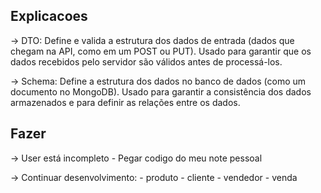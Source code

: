## Explicacoes 
-> DTO: Define e valida a estrutura dos dados de entrada (dados que chegam na API, como em um POST ou PUT). Usado para garantir que os dados recebidos pelo servidor são válidos antes de processá-los.

-> Schema: Define a estrutura dos dados no banco de dados (como um documento no MongoDB). Usado para garantir a consistência dos dados armazenados e para definir as relações entre os dados.

## Fazer 
-> User está incompleto
    - Pegar codigo do meu note pessoal

-> Continuar desenvolvimento:
    - produto
    - cliente
    - vendedor
    - venda